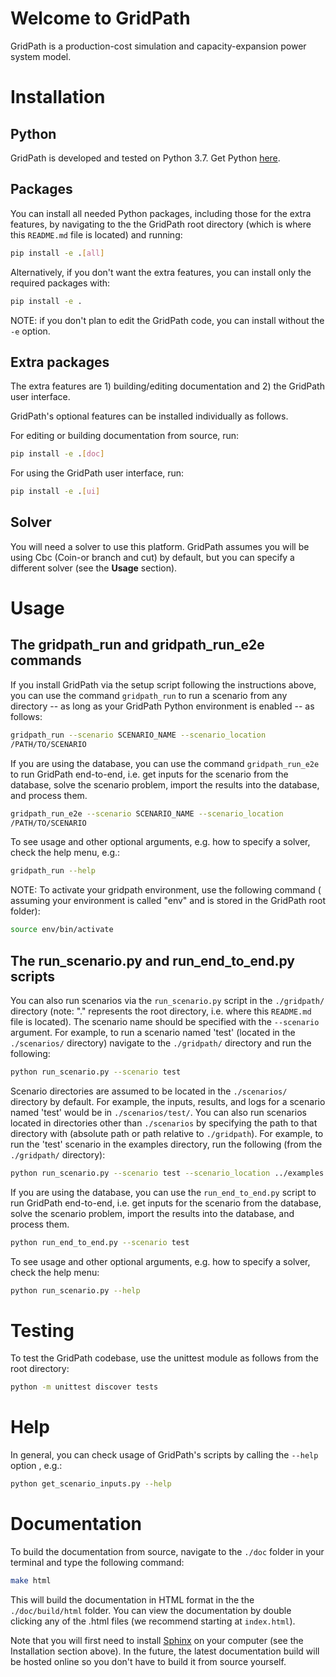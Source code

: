 # Welcome to GridPath

GridPath is a production-cost simulation and capacity-expansion power system 
model.

# Installation

## Python
GridPath is developed and tested on Python 3.7. Get Python 
[here](https://www.python.org/downloads/ "Python download").

## Packages
You can install all needed Python packages, including those for the extra 
features, by navigating to the the 
GridPath root directory (which is where this `README.md` file is located) and 
running:
```bash
pip install -e .[all]
```

Alternatively, if you don't want the extra features, you can install only the 
required packages with:
```bash
pip install -e .
```

NOTE: if you don't plan to edit the GridPath code, you can install without the 
`-e` option.

## Extra packages
The extra features are 1) building/editing documentation and 2) the GridPath
user interface.

GridPath's optional features can be installed individually as follows.

For editing or building documentation from source, run:
```bash
pip install -e .[doc]
```

For using the GridPath user interface, run:
```bash
pip install -e .[ui]
```

## Solver
You will need a solver to use this platform. GridPath assumes you will be 
using Cbc (Coin-or branch and cut) by default, but you can specify a 
different solver (see the **Usage** section).

# Usage

## The gridpath_run and gridpath_run_e2e commands
If you install GridPath via the setup script following the instructions above, 
you can use the command `gridpath_run` to run a scenario from any directory 
-- as long as your GridPath Python environment is enabled -- as follows:
```bash
gridpath_run --scenario SCENARIO_NAME --scenario_location 
/PATH/TO/SCENARIO 
```

If you are using the database, you can use the command `gridpath_run_e2e` to 
run GridPath end-to-end, i.e. get inputs for the scenario from the database, 
solve the scenario problem, import the results into the database, and 
process them.

```bash
gridpath_run_e2e --scenario SCENARIO_NAME --scenario_location 
/PATH/TO/SCENARIO 
```

To see usage and other optional arguments, e.g. how to specify a 
solver, check the help menu, e.g.:
```bash
gridpath_run --help
```

NOTE: To activate your gridpath environment, use the following command (
assuming your environment is called "env" and is stored in the GridPath root
folder):
```bash
source env/bin/activate
```

## The run_scenario.py and run_end_to_end.py scripts
You can also run scenarios via the `run_scenario.py` script in the 
`./gridpath/` directory (note: "." represents the root directory, i.e. where
this `README.md` file is located). The scenario name should be specified with 
the `--scenario` argument. For example, to run a scenario named 'test' (located 
in the `./scenarios/` directory) navigate to the `./gridpath/` directory and 
run the following:
```bash
python run_scenario.py --scenario test
```

Scenario directories are assumed to be located in the `./scenarios/` 
directory by default. For example, the inputs, results, and logs for a 
scenario named 'test' would be in `./scenarios/test/`. You can also run
scenarios located in directories other than `./scenarios` by specifying the 
path to that directory with (absolute path or path relative to `./gridpath`). 
For example, to run the 'test' scenario in the examples directory, run the 
following (from the `./gridpath/` directory):
```bash
python run_scenario.py --scenario test --scenario_location ../examples
``` 

If you are using the database, you can use the `run_end_to_end.py` script to 
run GridPath end-to-end, i.e. get inputs for the scenario from the database, 
solve the scenario problem, import the results into the database, and 
process them.

```bash
python run_end_to_end.py --scenario test
```

To see usage and other optional arguments, e.g. how to specify a 
solver, check the help menu:
```bash
python run_scenario.py --help
```

# Testing

To test the GridPath codebase, use the unittest module as follows from the 
root directory:
```bash
python -m unittest discover tests
```


# Help
In general, you can check usage of GridPath's scripts by calling the `--help` 
option , e.g.:
```bash
python get_scenario_inputs.py --help
```


# Documentation

To build the documentation from source, navigate to the `./doc` folder in
your terminal and type the following command:
```bash
make html
```

This will build the documentation in HTML format in the the `./doc/build/html`
folder. You can view the documentation by double clicking any of the .html
files (we recommend starting at `index.html`). 

Note that you will first need to install 
    [Sphinx](http://www.sphinx-doc.org/en/master/) on your computer (see the 
Installation section above). In the future, the latest documentation build will
be hosted online so you don't have to build it from source yourself. 

